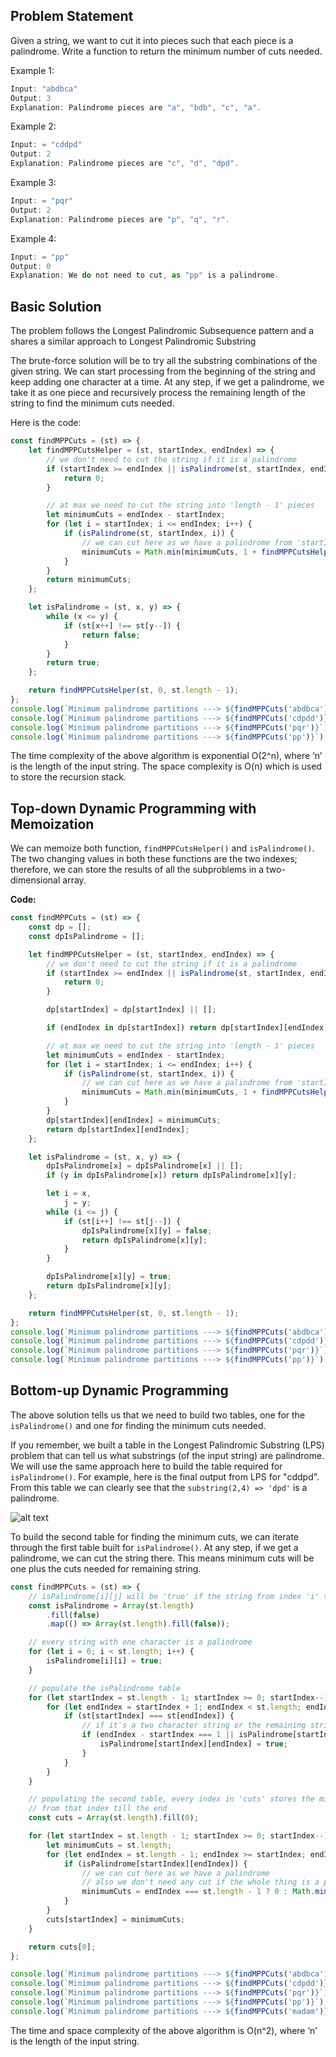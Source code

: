 ## Problem Statement

Given a string, we want to cut it into pieces such that each piece is a palindrome. Write a function to return the minimum number of cuts needed.

Example 1:

```js
Input: "abdbca"
Output: 3
Explanation: Palindrome pieces are "a", "bdb", "c", "a".
```

Example 2:

```js
Input: = "cddpd"
Output: 2
Explanation: Palindrome pieces are "c", "d", "dpd".
```

Example 3:

```js
Input: = "pqr"
Output: 2
Explanation: Palindrome pieces are "p", "q", "r".
```

Example 4:

```js
Input: = "pp"
Output: 0
Explanation: We do not need to cut, as "pp" is a palindrome.
```

## Basic Solution

The problem follows the Longest Palindromic Subsequence pattern and a shares a similar approach to Longest Palindromic Substring

The brute-force solution will be to try all the substring combinations of the given string. We can start processing from the beginning of the string and keep adding one character at a time. At any step, if we get a palindrome, we take it as one piece and recursively process the remaining length of the string to find the minimum cuts needed.

Here is the code:

```js
const findMPPCuts = (st) => {
    let findMPPCutsHelper = (st, startIndex, endIndex) => {
        // we don't need to cut the string if it is a palindrome
        if (startIndex >= endIndex || isPalindrome(st, startIndex, endIndex)) {
            return 0;
        }

        // at max we need to cut the string into 'length - 1' pieces
        let minimumCuts = endIndex - startIndex;
        for (let i = startIndex; i <= endIndex; i++) {
            if (isPalindrome(st, startIndex, i)) {
                // we can cut here as we have a palindrome from 'startIndex' to 'i'
                minimumCuts = Math.min(minimumCuts, 1 + findMPPCutsHelper(st, i + 1, endIndex));
            }
        }
        return minimumCuts;
    };

    let isPalindrome = (st, x, y) => {
        while (x <= y) {
            if (st[x++] !== st[y--]) {
                return false;
            }
        }
        return true;
    };

    return findMPPCutsHelper(st, 0, st.length - 1);
};
console.log(`Minimum palindrome partitions ---> ${findMPPCuts('abdbca')}`);
console.log(`Minimum palindrome partitions ---> ${findMPPCuts('cdpdd')}`);
console.log(`Minimum palindrome partitions ---> ${findMPPCuts('pqr')}`);
console.log(`Minimum palindrome partitions ---> ${findMPPCuts('pp')}`);
```

The time complexity of the above algorithm is exponential O(2^n), where ‘n’ is the length of the input string. The space complexity is O(n) which is used to store the recursion stack.

## Top-down Dynamic Programming with Memoization

We can memoize both function, `findMPPCutsHelper()` and `isPalindrome()`. The two changing values in both these functions are the two indexes; therefore, we can store the results of all the subproblems in a two-dimensional array.

**Code:**

```js
const findMPPCuts = (st) => {
    const dp = [];
    const dpIsPalindrome = [];

    let findMPPCutsHelper = (st, startIndex, endIndex) => {
        // we don't need to cut the string if it is a palindrome
        if (startIndex >= endIndex || isPalindrome(st, startIndex, endIndex)) {
            return 0;
        }

        dp[startIndex] = dp[startIndex] || [];

        if (endIndex in dp[startIndex]) return dp[startIndex][endIndex];

        // at max we need to cut the string into 'length - 1' pieces
        let minimumCuts = endIndex - startIndex;
        for (let i = startIndex; i <= endIndex; i++) {
            if (isPalindrome(st, startIndex, i)) {
                // we can cut here as we have a palindrome from 'startIndex' to 'i'
                minimumCuts = Math.min(minimumCuts, 1 + findMPPCutsHelper(st, i + 1, endIndex));
            }
        }
        dp[startIndex][endIndex] = minimumCuts;
        return dp[startIndex][endIndex];
    };

    let isPalindrome = (st, x, y) => {
        dpIsPalindrome[x] = dpIsPalindrome[x] || [];
        if (y in dpIsPalindrome[x]) return dpIsPalindrome[x][y];

        let i = x,
            j = y;
        while (i <= j) {
            if (st[i++] !== st[j--]) {
                dpIsPalindrome[x][y] = false;
                return dpIsPalindrome[x][y];
            }
        }

        dpIsPalindrome[x][y] = true;
        return dpIsPalindrome[x][y];
    };

    return findMPPCutsHelper(st, 0, st.length - 1);
};
console.log(`Minimum palindrome partitions ---> ${findMPPCuts('abdbca')}`);
console.log(`Minimum palindrome partitions ---> ${findMPPCuts('cdpdd')}`);
console.log(`Minimum palindrome partitions ---> ${findMPPCuts('pqr')}`);
console.log(`Minimum palindrome partitions ---> ${findMPPCuts('pp')}`);
```

## Bottom-up Dynamic Programming

The above solution tells us that we need to build two tables, one for the `isPalindrome()` and one for finding the minimum cuts needed.

If you remember, we built a table in the Longest Palindromic Substring (LPS) problem that can tell us what substrings (of the input string) are palindrome. We will use the same approach here to build the table required for `isPalindrome()`. For example, here is the final output from LPS for "cddpd". From this table we can clearly see that the `substring(2,4) => 'dpd'` is a palindrome.

![alt text](https://imgur.com/3bfufMk.png 'LPS')

To build the second table for finding the minimum cuts, we can iterate through the first table built for `isPalindrome()`. At any step, if we get a palindrome, we can cut the string there. This means minimum cuts will be one plus the cuts needed for remaining string.

```js
const findMPPCuts = (st) => {
    // isPalindrome[i][j] will be 'true' if the string from index 'i' to 'j' is a palindrome
    const isPalindrome = Array(st.length)
        .fill(false)
        .map(() => Array(st.length).fill(false));

    // every string with one character is a palindrome
    for (let i = 0; i < st.length; i++) {
        isPalindrome[i][i] = true;
    }

    // populate the isPalindrome table
    for (let startIndex = st.length - 1; startIndex >= 0; startIndex--) {
        for (let endIndex = startIndex + 1; endIndex < st.length; endIndex++) {
            if (st[startIndex] === st[endIndex]) {
                // if it's a two character string or the remaining string is a palindrome too
                if (endIndex - startIndex === 1 || isPalindrome[startIndex + 1][endIndex - 1]) {
                    isPalindrome[startIndex][endIndex] = true;
                }
            }
        }
    }

    // populating the second table, every index in 'cuts' stores the minimum cuts needed for the substring
    // from that index till the end
    const cuts = Array(st.length).fill(0);

    for (let startIndex = st.length - 1; startIndex >= 0; startIndex--) {
        let minimumCuts = st.length;
        for (let endIndex = st.length - 1; endIndex >= startIndex; endIndex--) {
            if (isPalindrome[startIndex][endIndex]) {
                // we can cut here as we have a palindrome
                // also we don't need any cut if the whole thing is a palindrome
                minimumCuts = endIndex === st.length - 1 ? 0 : Math.min(minimumCuts, 1 + cuts[endIndex + 1]);
            }
        }
        cuts[startIndex] = minimumCuts;
    }

    return cuts[0];
};

console.log(`Minimum palindrome partitions ---> ${findMPPCuts('abdbca')}`);
console.log(`Minimum palindrome partitions ---> ${findMPPCuts('cdpdd')}`);
console.log(`Minimum palindrome partitions ---> ${findMPPCuts('pqr')}`);
console.log(`Minimum palindrome partitions ---> ${findMPPCuts('pp')}`);
console.log(`Minimum palindrome partitions ---> ${findMPPCuts('madam')}`);
```

The time and space complexity of the above algorithm is O(n^2), where ‘n’ is the length of the input string.
